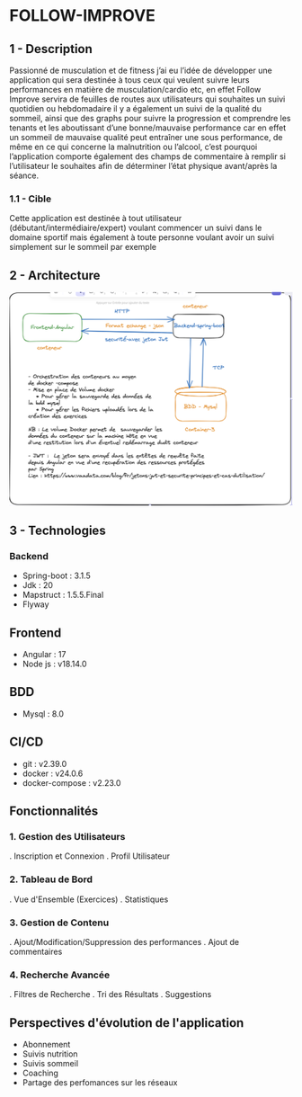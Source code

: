 # FOLLOW-IMPROVE

## 1 - Description
Passionné de musculation et de fitness j’ai eu l’idée de développer une application qui sera destinée à tous ceux qui veulent suivre leurs performances en matière de musculation/cardio etc, en effet Follow Improve servira de feuilles de routes aux utilisateurs qui souhaites un suivi quotidien ou hebdomadaire il y a également un suivi de la qualité du sommeil, ainsi que des graphs pour suivre la progression et comprendre les tenants et les aboutissant d’une bonne/mauvaise performance car en effet un sommeil de mauvaise qualité peut entraîner une sous performance, de même en ce qui concerne la malnutrition ou l’alcool, c’est pourquoi l’application comporte également des champs de commentaire à remplir si l’utilisateur le souhaites afin de déterminer l’état physique avant/après la séance.

### 1.1 - Cible
Cette application est destinée à tout utilisateur (débutant/intermédiaire/expert) voulant commencer un suivi dans le domaine sportif mais également à toute personne voulant avoir un suivi simplement sur le sommeil par exemple



## 2 - Architecture

![alt text for screen readers](/docs/architecture-app.png)

## 3 - Technologies
 ### Backend
 - Spring-boot : 3.1.5
 - Jdk : 20
 - Mapstruct : 1.5.5.Final
 - Flyway
 
 ## Frontend
 - Angular : 17
 - Node js : v18.14.0

 ## BDD
 - Mysql : 8.0

 ## CI/CD
 - git : v2.39.0
 - docker : v24.0.6
 - docker-compose : v2.23.0

## Fonctionnalités
 
### 1. Gestion des Utilisateurs
 . Inscription et Connexion
 . Profil Utilisateur

### 2. Tableau de Bord
 . Vue d'Ensemble (Exercices)
 . Statistiques

### 3. Gestion de Contenu
 . Ajout/Modification/Suppression des performances
 . Ajout de commentaires
 
### 4. Recherche Avancée
 . Filtres de Recherche
 . Tri des Résultats
 . Suggestions

## Perspectives d'évolution de l'application
 - Abonnement
 - Suivis nutrition
 - Suivis sommeil
 - Coaching
 - Partage des perfomances sur les réseaux


